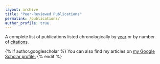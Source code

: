 ```yaml
---
layout: archive
title: "Peer-Reviewed Publications"
permalink: /publications/
author_profile: true
---
```


A complete list of publications listed chronologically by [year](https://scholar.google.com/citations?hl=en&user=RCFfCtUAAAAJ&view_op=list_works&sortby=pubdate) or by number of [citations](https://scholar.google.com/citations?user=RCFfCtUAAAAJ&hl=en).

{% if author.googlescholar %}
  You can also find my articles on <u><a href="{{author.googlescholar}}">my Google Scholar profile</a>.</u>
{% endif %}

